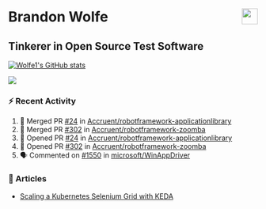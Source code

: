 Brandon Wolfe <a href="https://www.linkedin.com/in/brandon-wolfe1" target="_blank" rel="noreferrer"><img src="https://raw.githubusercontent.com/danielcranney/readme-generator/main/public/icons/socials/linkedin.svg" width="32" height="32" align="right"/></a>
==============================
Tinkerer in Open Source Test Software
-----------------------------

<p align="left"><a href="http://www.github.com/Wolfe1"><img src="https://github-readme-stats.vercel.app/api?username=Wolfe1&show_icons=true&hide=&count_private=true&title_color=0891b2&text_color=ffffff&icon_color=0891b2&bg_color=1c1917&hide_border=true&show_icons=true" alt="Wolfe1's GitHub stats" /></a></p>
<p align="left"><a href="http://www.github.com/Wolfe1"><img src="https://github-readme-streak-stats.herokuapp.com/?user=Wolfe1&stroke=ffffff&background=1c1917&ring=0891b2&fire=0891b2&currStreakNum=ffffff&currStreakLabel=0891b2&sideNums=ffffff&sideLabels=ffffff&dates=ffffff&hide_border=true" /></a></p>

### :zap: Recent Activity
<!--START_SECTION:activity-->
1. 🎉 Merged PR [#24](https://github.com/Accruent/robotframework-applicationlibrary/pull/24) in [Accruent/robotframework-applicationlibrary](https://github.com/Accruent/robotframework-applicationlibrary)
2. 🎉 Merged PR [#302](https://github.com/Accruent/robotframework-zoomba/pull/302) in [Accruent/robotframework-zoomba](https://github.com/Accruent/robotframework-zoomba)
3. 💪 Opened PR [#24](https://github.com/Accruent/robotframework-applicationlibrary/pull/24) in [Accruent/robotframework-applicationlibrary](https://github.com/Accruent/robotframework-applicationlibrary)
4. 💪 Opened PR [#302](https://github.com/Accruent/robotframework-zoomba/pull/302) in [Accruent/robotframework-zoomba](https://github.com/Accruent/robotframework-zoomba)
5. 🗣 Commented on [#1550](https://github.com/microsoft/WinAppDriver/issues/1550) in [microsoft/WinAppDriver](https://github.com/microsoft/WinAppDriver)
<!--END_SECTION:activity-->

### :newspaper: Articles
- [Scaling a Kubernetes Selenium Grid with KEDA](https://www.linkedin.com/pulse/scaling-kubernetes-selenium-grid-keda-brandon-wolfe)
